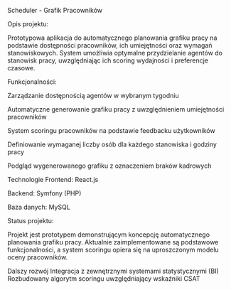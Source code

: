 Scheduler - Grafik Pracowników

Opis projektu:

Prototypowa aplikacja do automatycznego planowania grafiku pracy na podstawie dostępności pracowników, ich umiejętności oraz wymagań stanowiskowych. System umożliwia optymalne przydzielanie agentów do stanowisk pracy, uwzględniając ich scoring wydajności i preferencje czasowe.

Funkcjonalności:

Zarządzanie dostępnością agentów w wybranym tygodniu

Automatyczne generowanie grafiku pracy z uwzględnieniem umiejętności pracowników

System scoringu pracowników na podstawie feedbacku użytkowników

Definiowanie wymaganej liczby osób dla każdego stanowiska i godziny pracy

Podgląd wygenerowanego grafiku z oznaczeniem braków kadrowych

Technologie
Frontend: React.js

Backend: Symfony (PHP)

Baza danych: MySQL

Status projektu:

Projekt jest prototypem demonstrującym koncepcję automatycznego planowania grafiku pracy. Aktualnie zaimplementowane są podstawowe funkcjonalności, a system scoringu opiera się na uproszczonym modelu oceny pracowników.

Dalszy rozwój
Integracja z zewnętrznymi systemami statystycznymi (BI)
Rozbudowany algorytm scoringu uwzględniający wskaźniki CSAT
